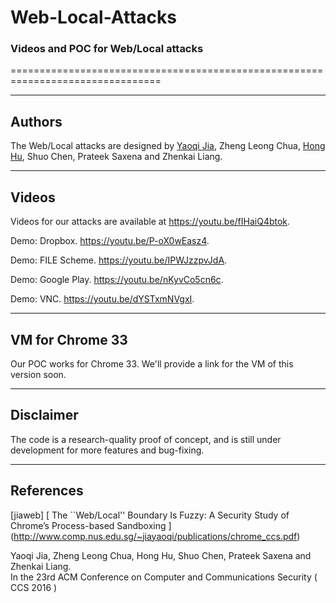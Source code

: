 # Web-Local-Attacks
### Videos and POC for Web/Local attacks 
================================================================================

--------------------------------------------------------------------------------
Authors
--------------------------------------------------------------------------------

The Web/Local attacks are designed by [Yaoqi Jia], Zheng Leong Chua, [Hong Hu], 
Shuo Chen, Prateek Saxena and Zhenkai Liang.

--------------------------------------------------------------------------------
Videos
--------------------------------------------------------------------------------

Videos for our attacks are available at https://youtu.be/fIHaiQ4btok.

Demo: Dropbox. https://youtu.be/P-oX0wEasz4.

Demo: FILE Scheme. https://youtu.be/IPWJzzpvJdA.

Demo: Google Play. https://youtu.be/nKyvCo5cn6c.

Demo: VNC. https://youtu.be/dYSTxmNVgxI.

--------------------------------------------------------------------------------
VM for Chrome 33
--------------------------------------------------------------------------------

Our POC works for Chrome 33. We'll provide a link for the VM of this version soon.

--------------------------------------------------------------------------------
Disclaimer
--------------------------------------------------------------------------------

The code is a research-quality proof of concept, and is still under development for more features and bug-fixing.

--------------------------------------------------------------------------------
References
--------------------------------------------------------------------------------

\[jiaweb] [
The ``Web/Local'' Boundary Is Fuzzy: A Security Study of Chrome’s Process-based Sandboxing
] (http://www.comp.nus.edu.sg/~jiayaoqi/publications/chrome_ccs.pdf)       
  
  Yaoqi Jia, Zheng Leong Chua, Hong Hu, Shuo Chen, Prateek Saxena and Zhenkai Liang.  
  In the 23rd ACM Conference on Computer and Communications Security ( CCS 2016 )  

[Yaoqi Jia]: http://www.comp.nus.edu.sg/~jiayaoqi/
[Hong Hu]: http://www.comp.nus.edu.sg/~huhong/
